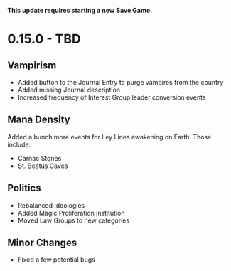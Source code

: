 **This update requires starting a new Save Game.** 

# 0.15.0 - TBD

## Vampirism
- Added button to the Journal Entry to purge vampires from the country
- Added missing Journal description
- Increased frequency of Interest Group leader conversion events

## Mana Density
Added a bunch more events for Ley Lines awakening on Earth. Those include:
- Carnac Stones
- St. Beatus Caves

## Politics
- Rebalanced Ideologies
- Added Magic Proliferation institution
- Moved Law Groups to new categories

## Minor Changes
- Fixed a few potential bugs